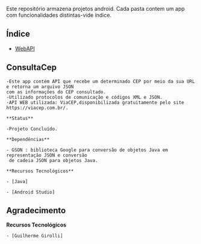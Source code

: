 
Este repositório armazena projetos android. Cada pasta contem um app com funcionalidades   distintas-vide índice. 

## Índice


   * [WebAPI](#consultaCep)
 
## ConsultaCep

```
-Este app contém API que recebe um determinado CEP por meio da sua URL e retorna um arquivo JSON  
com as informações do CEP consultado.
-Utilizado protocolos de comunicação e códigos XML e JSON.
-API WEB utilizada: ViaCEP,disponibilizada gratuitamente pelo site https://viacep.com.br/.

**Status**

-Projeto Concluído.

**Dependências**

- GSON : biblioteca Google para conversão de objetos Java em representação JSON e conversão  
 de cadeia JSON para objetos Java.

**Recursos Tecnológicos**

- [Java]

- [Android Studio]

```

## Agradecimento
**Recursos Tecnológicos**
```
- [Guilherme Girolli]
